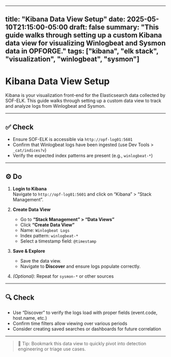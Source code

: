 
---
title: "Kibana Data View Setup"
date: 2025-05-10T21:15:00-05:00
draft: false
summary: "This guide walks through setting up a custom Kibana data view for visualizing Winlogbeat and Sysmon data in OPFORGE."
tags: ["kibana", "elk stack", "visualization", "winlogbeat", "sysmon"]
---

# Kibana Data View Setup

Kibana is your visualization front-end for the Elasticsearch data collected by SOF-ELK. This guide walks through setting up a custom data view to track and analyze logs from Winlogbeat and Sysmon.

---

## ✅ Check

- Ensure SOF-ELK is accessible via `http://opf-log01:5601`
- Confirm that Winlogbeat logs have been ingested (use Dev Tools > `_cat/indices?v`)
- Verify the expected index patterns are present (e.g., `winlogbeat-*`)

---

## ⚙️ Do

1. **Login to Kibana**  
   Navigate to `http://opf-log01:5601` and click on “Kibana” > “Stack Management”.

2. **Create Data View**  
   - Go to **“Stack Management” > “Data Views”**
   - Click **“Create Data View”**
   - Name: `Winlogbeat Logs`
   - Index pattern: `winlogbeat-*`
   - Select a timestamp field: `@timestamp`

3. **Save & Explore**  
   - Save the data view.
   - Navigate to **Discover** and ensure logs populate correctly.

4. *(Optional)*: Repeat for `sysmon-*` or other sources

---

## 🔍 Check

- Use “Discover” to verify the logs load with proper fields (event.code, host.name, etc.)
- Confirm time filters allow viewing over various periods
- Consider creating saved searches or dashboards for future correlation

---

> 🧠 Tip: Bookmark this data view to quickly pivot into detection engineering or triage use cases.
